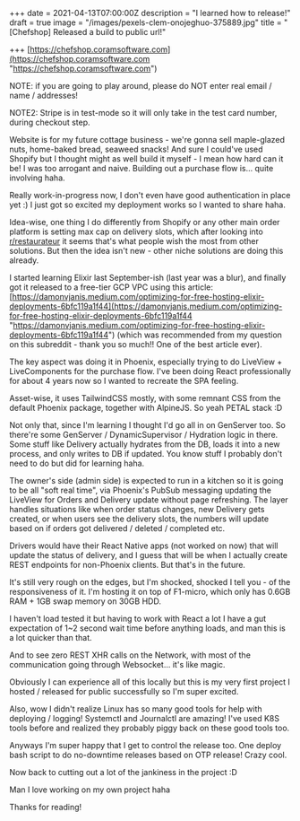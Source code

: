 +++
date = 2021-04-13T07:00:00Z
description = "I learned how to release!"
draft = true
image = "/images/pexels-clem-onojeghuo-375889.jpg"
title = "[Chefshop] Released a build to public url!"

+++
[https://chefshop.coramsoftware.com](https://chefshop.coramsoftware.com "https://chefshop.coramsoftware.com") 

NOTE: if you are going to play around, please do NOT enter real email / name / addresses!

NOTE2: Stripe is in test-mode so it will only take in the test card number, during checkout step.

Website is for my future cottage business - we're gonna sell maple-glazed nuts, home-baked bread, seaweed snacks! And sure I could've used Shopify but I thought might as well build it myself - I mean how hard can it be! I was too arrogant and naive. Building out a purchase flow is... quite involving haha.

Really work-in-progress now, I don't even have good authentication in place yet :) I just got so excited my deployment works so I wanted to share haha.

Idea-wise, one thing I do differently from Shopify or any other main order platform is setting max cap on delivery slots, which after looking into [r/restaurateur](https://www.reddit.com/r/restaurateur) it seems that's what people wish the most from other solutions. But then the idea isn't new - other niche solutions are doing this already.

I started learning Elixir last September-ish (last year was a blur), and finally got it released to a free-tier GCP VPC using this article: [https://damonvjanis.medium.com/optimizing-for-free-hosting-elixir-deployments-6bfc119a1f44](https://damonvjanis.medium.com/optimizing-for-free-hosting-elixir-deployments-6bfc119a1f44 "https://damonvjanis.medium.com/optimizing-for-free-hosting-elixir-deployments-6bfc119a1f44") (which was recommended from my question on this subreddit - thank you so much!! One of the best article ever).

The key aspect was doing it in Phoenix, especially trying to do LiveView + LiveComponents for the purchase flow. I've been doing React professionally for about 4 years now so I wanted to recreate the SPA feeling.

Asset-wise, it uses TailwindCSS mostly, with some remnant CSS from the default Phoenix package, together with AlpineJS. So yeah PETAL stack :D

Not only that, since I'm learning I thought I'd go all in on GenServer too. So there're some GenServer / DynamicSupervisor / Hydration logic in there. Some stuff like Delivery actually hydrates from the DB, loads it into a new process, and only writes to DB if updated. You know stuff I probably don't need to do but did for learning haha.

The owner's side (admin side) is expected to run in a kitchen so it is going to be all "soft real time", via Phoenix's PubSub messaging updating the LiveView for Orders and Delivery update without page refreshing. The layer handles situations like when order status changes, new Delivery gets created, or when users see the delivery slots, the numbers will update based on if orders got delivered / deleted / completed etc.

Drivers would have their React Native apps (not worked on now) that will update the status of delivery, and I guess that will be when I actually create REST endpoints for non-Phoenix clients. But that's in the future.

It's still very rough on the edges, but I'm shocked, shocked I tell you - of the responsiveness of it. I'm hosting it on top of F1-micro, which only has 0.6GB RAM + 1GB swap memory on 30GB HDD.

I haven't load tested it but having to work with React a lot I have a gut expectation of 1\~2 second wait time before anything loads, and man this is a lot quicker than that.

And to see zero REST XHR calls on the Network, with most of the communication going through Websocket... it's like magic.

Obviously I can experience all of this locally but this is my very first project I hosted / released for public successfully so I'm super excited.

Also, wow I didn't realize Linux has so many good tools for help with deploying / logging! Systemctl and Journalctl are amazing! I've used K8S tools before and realized they probably piggy back on these good tools too.

Anyways I'm super happy that I get to control the release too. One deploy bash script to do no-downtime releases based on OTP release! Crazy cool.

Now back to cutting out a lot of the jankiness in the project :D

Man I love working on my own project haha

Thanks for reading!